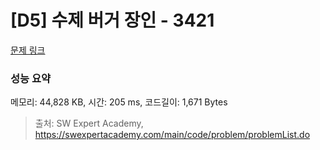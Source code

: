 # [D5] 수제 버거 장인 - 3421 

[문제 링크](https://swexpertacademy.com/main/code/problem/problemDetail.do?contestProbId=AWErcQmKy6kDFAXi) 

### 성능 요약

메모리: 44,828 KB, 시간: 205 ms, 코드길이: 1,671 Bytes



> 출처: SW Expert Academy, https://swexpertacademy.com/main/code/problem/problemList.do